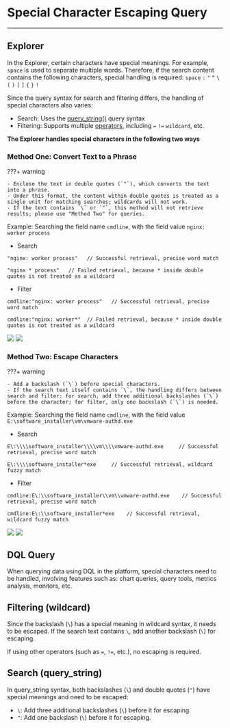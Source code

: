 # Special Character Escaping Query
---

## Explorer

In the Explorer, certain characters have special meanings. For example, `space` is used to separate multiple words. Therefore, if the search content contains the following characters, special handling is required: `space` `:` `"` `“` `\` `(` `)` `[` `]` `{` `}` `!`

Since the query syntax for search and filtering differs, the handling of special characters also varies:
- Search: Uses the [query_string()](../../dql/funcs.md#query_string) query syntax
- Filtering: Supports multiple [operators](explorer-search.md#operator), including `=` `!=` `wildcard`, etc.

**The Explorer handles special characters in the following two ways**

### Method One: Convert Text to a Phrase

???+ warning 

    - Enclose the text in double quotes (`"`), which converts the text into a phrase.
    - Under this format, the content within double quotes is treated as a single unit for matching searches; wildcards will not work.
    - If the text contains `\` or `"`, this method will not retrieve results; please use "Method Two" for queries.

Example: Searching the field name `cmdline`, with the field value `nginx: worker process`

- Search

```
"nginx: worker process"   // Successful retrieval, precise word match
```

```
"nginx * process"   // Failed retrieval, because * inside double quotes is not treated as a wildcard
```

- Filter

```
cmdline:"nginx: worker process"   // Successful retrieval, precise word match
```

```
cmdline:"nginx: worker*"  // Failed retrieval, because * inside double quotes is not treated as a wildcard
```
![](character-filter1.png)
![](character-search1.png)

### Method Two: Escape Characters

???+ warning 
  
    - Add a backslash (`\`) before special characters.
    - If the search text itself contains `\`, the handling differs between search and filter: for search, add three additional backslashes (`\`) before the character; for filter, only one backslash (`\`) is needed.

Example: Searching the field name `cmdline`, with the field value `E:\software_installer\vm\vmware-authd.exe`

- Search

```
E\:\\\\software_installer\\\\vm\\\\vmware-authd.exe     // Successful retrieval, precise word match
```

```
E\:\\\\software_installer*exe     // Successful retrieval, wildcard fuzzy match
```

- Filter

```
cmdline:E\:\\software_installer\\vm\\vmware-authd.exe    // Successful retrieval, precise word match
```

```
cmdline:E\:\\software_installer*exe    // Successful retrieval, wildcard fuzzy match
```
![](character-filter2.png)
![](character-search2.png)

## DQL Query

When querying data using DQL in the platform, special characters need to be handled, involving features such as: chart queries, query tools, metrics analysis, monitors, etc.

## Filtering (wildcard)

Since the backslash (`\`) has a special meaning in wildcard syntax, it needs to be escaped. If the search text contains `\`, add another backslash (`\`) for escaping.

If using other operators (such as `=`, `!=`, etc.), no escaping is required.

## Search (query_string)

In query_string syntax, both backslashes (`\`) and double quotes (`"`) have special meanings and need to be escaped:

- `\`: Add three additional backslashes (`\`) before it for escaping.
- `"`: Add one backslash (`\`) before it for escaping.